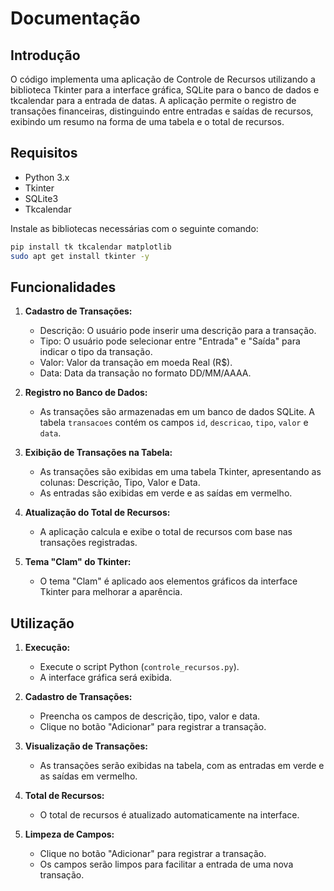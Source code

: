 # Documentação

## Introdução

O código implementa uma aplicação de Controle de Recursos utilizando a biblioteca Tkinter para a interface gráfica, SQLite para o banco de dados e tkcalendar para a entrada de datas. A aplicação permite o registro de transações financeiras, distinguindo entre entradas e saídas de recursos, exibindo um resumo na forma de uma tabela e o total de recursos.

## Requisitos

- Python 3.x
- Tkinter
- SQLite3
- Tkcalendar

Instale as bibliotecas necessárias com o seguinte comando:

```bash
pip install tk tkcalendar matplotlib
sudo apt get install tkinter -y
```

## Funcionalidades

1. **Cadastro de Transações:**
   - Descrição: O usuário pode inserir uma descrição para a transação.
   - Tipo: O usuário pode selecionar entre "Entrada" e "Saída" para indicar o tipo da transação.
   - Valor: Valor da transação em moeda Real (R$).
   - Data: Data da transação no formato DD/MM/AAAA.

2. **Registro no Banco de Dados:**
   - As transações são armazenadas em um banco de dados SQLite. A tabela `transacoes` contém os campos `id`, `descricao`, `tipo`, `valor` e `data`.

3. **Exibição de Transações na Tabela:**
   - As transações são exibidas em uma tabela Tkinter, apresentando as colunas: Descrição, Tipo, Valor e Data.
   - As entradas são exibidas em verde e as saídas em vermelho.

4. **Atualização do Total de Recursos:**
   - A aplicação calcula e exibe o total de recursos com base nas transações registradas.

5. **Tema "Clam" do Tkinter:**
   - O tema "Clam" é aplicado aos elementos gráficos da interface Tkinter para melhorar a aparência.

## Utilização

1. **Execução:**
   - Execute o script Python (`controle_recursos.py`).
   - A interface gráfica será exibida.

2. **Cadastro de Transações:**
   - Preencha os campos de descrição, tipo, valor e data.
   - Clique no botão "Adicionar" para registrar a transação.

3. **Visualização de Transações:**
   - As transações serão exibidas na tabela, com as entradas em verde e as saídas em vermelho.

4. **Total de Recursos:**
   - O total de recursos é atualizado automaticamente na interface.

5. **Limpeza de Campos:**
   - Clique no botão "Adicionar" para registrar a transação.
   - Os campos serão limpos para facilitar a entrada de uma nova transação.
